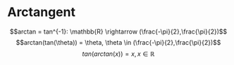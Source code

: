 
# Arctangent
$$arctan = tan^{-1}: \mathbb{R} \rightarrow (\frac{-\pi}{2},\frac{\pi}{2})$$
$$arctan(tan(\theta)) = \theta, \theta \in (\frac{-\pi}{2},\frac{\pi}{2})$$
$$tan(arctan(x)) = x, x \in \mathbb{R}$$
